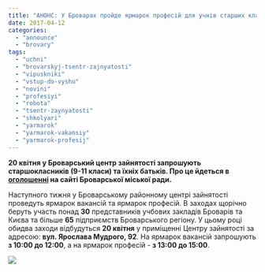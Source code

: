```yaml
---
title: "АНОНС: У Броварах пройде ярмарок професій для учнів старших класів"
date: 2017-04-12
categories: 
  - "announce"
  - "brovary"
tags: 
  - "uchni"
  - "brovarskyj-tsentr-zajnyatosti"
  - "vipuskniki"
  - "vstup-do-vyshu"
  - "novini"
  - "profesiyi"
  - "robota"
  - "tsentr-zaynyatosti"
  - "shkolyari"
  - "yarmarok"
  - "yarmarok-vakansiy"
  - "yarmarok-profesij"
---
```


**20 квітня у Броварський центр зайнятості запрошують старшокласників (9-11 класи) та їхніх батьків. Про це йдеться в [оголошенні](http://brovary-rada.gov.ua/news/15037.html) на сайті Броварської міської ради.**

Наступного тижня у Броварському районному центрі зайнятості проведуть ярмарок вакансій та ярмарок професій. В заходах щорічно беруть участь понад **30** представників учбових закладів Броварів та Києва та більше **65** підприємств Броварського регіону. У цьому році обидва заходи відбудуться **20 квітня** у приміщенні Центру зайнятості за адресою: **вул. Ярослава Мудрого, 92**. На ярмарок вакансій запрошують **з 10:00 до 12:00**, а на ярмарок професій - **з 13:00 до 15:00**.

[![](https://mpz.brovary.org/wp-content/uploads/2017/04/12.04.17.jpg)](https://mpz.brovary.org/wp-content/uploads/2017/04/12.04.17.jpg)
